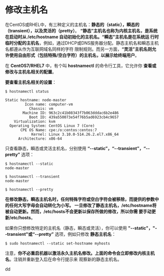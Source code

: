 修改主机名
=================================================================================
在CentOS或RHEL中，有三种定义的主机名：**静态的（static），瞬态的（transient），以及灵活的（pretty）**。
**“静态”主机名也称为内核主机名，是系统在启动时从 /etc/hostname 自动初始化的主机名。“瞬态”主机名是在系统运
行时临时分配的主机名**，例如，通过DHCP或DNS服务器分配。静态主机名和瞬态主机名都遵从作为互联网域名同样的字符
限制规则。而另一方面，**“灵活”主机名则允许使用自由形式（包括特殊/空白字符）的主机名，以展示给终端用户**。

在 **CentOS7/RHEL7** 中，有个叫 **hostnamectl** 的命令行工具，它允许你 **查看或修改与主机名相关的配置**。

**要查看主机名相关的设置**：
```shell
$ hostnamectl status
```
```
Static hostname: node-master
         Icon name: computer-vm
           Chassis: vm
        Machine ID: 963c2c41b08343f7b063dddac6b2e486
           Boot ID: 439a550073e54f76b5ad6923cb4c9657
    Virtualization: kvm
  Operating System: CentOS Linux 7 (Core)
       CPE OS Name: cpe:/o:centos:centos:7
            Kernel: Linux 3.10.0-514.26.2.el7.x86_64
      Architecture: x86-64
```
只查看静态，瞬态或灵活主机名，分别使用 **“--static”，“--transient”，“--pretty”** 选项：
```shell
$ hostnamectl --static
node-master
```
```shell
$ hostnamectl --transient
node-master
```
```shell
$ hostnamectl --pretty

```
**在修改静态，瞬态主机名时，任何特殊字符或空白字符会被移除，而提供的参数中的任何大写字母会自动转化为小写。
一旦修改了静态主机名，/etc/hostname将被自动更新。然而，/etc/hosts不会更新以保存所做的修改，所以你需
要手动更新/etc/hosts**。

如果你只想修改特定的主机名（静态，瞬态或灵活），你可以使用 **"--static"，"--transient"或“--pretty”**
选项，例如只修改 **静态主机名**：
```shell
$ sudo hostnamectl --static set-hostname myhosts
```
注意，**你不必重启机器以激活永久主机名修改。上面的命令会立即修改内核主机名**。注销并重新登入后在命令行提示来
观察新的静态主机名。



































dd
